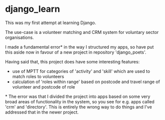 # django_learn
This was my first attempt at learning Django.

The use-case is a volunteer matching and CRM system for voluntary sector organisations.

I made a fundamental error* in the way I structured my apps, so have put this aside now in favour of a new project in repository 'django_poets'.

Having said that, this project does have some interesting features:

- use of MPTT for categories of 'activity' and 'skill' which are used to match roles to volunteers
- calculation of 'roles within range' based on postcode and travel range of volunteer and postcode of role

\* The error was that I divided the project into apps based on some very broad areas of functionality in the system, so you see for e.g. apps called 'crm' and 'directory'. This is entirely the wrong way to do things and I've addressed that in the newer project.

